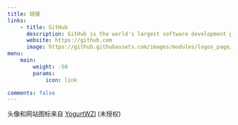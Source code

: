 ```yaml
---
title: 链接
links:
    - title: GitHub
      description: GitHub is the world's largest software development platform.
      website: https://github.com
      image: https://github.githubassets.com/images/modules/logos_page/GitHub-Mark.png
menu:
    main:
        weight: -50
        params:
            icon: link

comments: false
---
```


头像和网站图标来自 [YogurtWZI](https://www.pixiv.net/users/9631509) (未授权)
